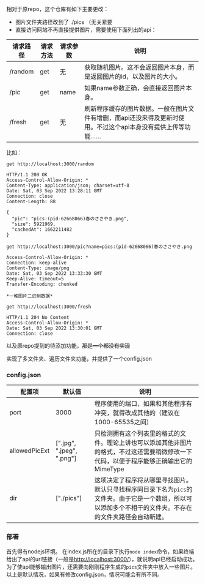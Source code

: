 相对于原repo，这个仓库有如下主要更改：
* 图片文件夹路径改到了 ./pics （无关紧要
* 直接访问网站不再直接提供图片，需要使用下面列出的api：

| 请求路径 | 请求方法 | 请求参数 | 说明 |
| ------- | ------- | ------- | ----- |
|  /random  | get |  无 | 获取随机图片。这不会返回图片本身，而是返回图片的id，以及图片的大小。 |
| /pic  | get | name | 如果name参数正确，会直接返回图片本身。 |
| /fresh  | get | 无 | 刷新程序缓存的图片数据。一般在图片文件有增删，而api还没来得及更新时使用。不过这个api本身没有提供上传等功能…… |

比如：

`get http://localhost:3000/random`

```
HTTP/1.1 200 OK
Access-Control-Allow-Origin: *
Content-Type: application/json; charset=utf-8
Date: Sat, 03 Sep 2022 13:28:11 GMT
Connection: close
Content-Length: 88

{
  "pic": "pics:(pid-62668066)春のささやき.png",
  "size": 5921969,
  "cachedAt": 1662211482
}
```


`get http://localhost:3000/pic?name=pics:(pid-62668066)春のささやき.png`

```
Access-Control-Allow-Origin: *
Connection: keep-alive
Content-Type: image/png
Date: Sat, 03 Sep 2022 13:33:30 GMT
Keep-Alive: timeout=5
Transfer-Encoding: chunked

*一堆图片二进制数据*
```

`get http://localhost:3000/fresh`
```
HTTP/1.1 204 No Content
Access-Control-Allow-Origin: *
Date: Sat, 03 Sep 2022 13:30:01 GMT
Connection: close
```

以及原repo提到的待添加功能，~~那是一个都没有实现~~

实现了多文件夹、遍历文件夹功能，并提供了一个config.json

### config.json

| 配置项 | 默认值 | 说明 |
| ------- | ------- | ------- |
|  port  | 3000 | 程序使用的端口，如果和其他程序有冲突，就得改成其他的（建议在1000-65535之间） |
| allowedPicExt  | [".jpg", ".jpeg", ".png"] | 只检测拥有这个列表里的格式的文件。理论上讲也可以添加其他非图片的格式，不过这还需要稍微修改一下代码，以便于程序能够正确输出它的MimeType |
| dir  | ["./pics"] | 这项决定了程序将从哪里寻找图片。默认只寻找程序同目录下名为`pics`的文件夹。由于它是一个数组，所以可以添加多个不相干的文件夹。不存在的文件夹路径会自动新建。 |

### 部署

首先得有nodejs环境。
在index.js所在的目录下执行`node index`命令，如果终端给出了api的url链接（一般是[http://localhost:3000/](http://localhost:3000/)），就说明api已经启动成功。为了使api能够输出图片，还需要向刚刚程序生成的`pics`文件夹中放入一些图片。
以上是默认情况，如果有修改config.json，情况可能会有所不同。
